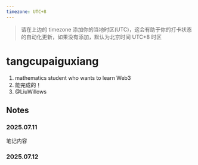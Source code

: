 ```yaml
---
timezone: UTC+8
---
```


> 请在上边的 timezone 添加你的当地时区(UTC)，这会有助于你的打卡状态的自动化更新，如果没有添加，默认为北京时间 UTC+8 时区


# tangcupaiguxiang

1. mathematics student who wants to learn Web3
2. 能完成的！
3. @LiuWillows
## Notes

<!-- Content_START -->

### 2025.07.11

笔记内容

### 2025.07.12

<!-- Content_END -->
